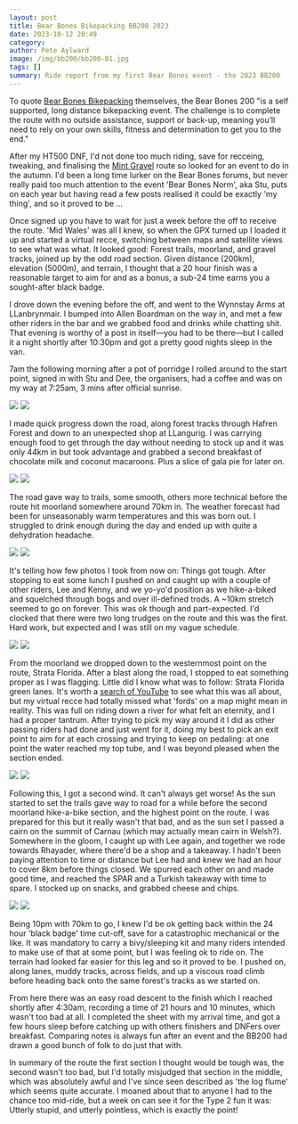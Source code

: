 ```yaml
---
layout: post
title: Bear Bones Bikepacking BB200 2023
date: 2023-10-12 20:49
category: 
author: Pete Aylward 
image: /img/bb200/bb200-01.jpg
tags: []
summary: Ride report from my first Bear Bones event - the 2023 BB200
---
```


To quote [Bear Bones Bikepacking](https://www.bearbonesbikepacking.co.uk/events/bb200-event/) themselves, the Bear Bones 200 "is a self supported, long distance bikepacking event. The challenge is to complete the route with no outside assistance, support or back-up, meaning you’ll need to rely on your own skills, fitness and determination to get you to the end." 

After my HT500 DNF, I'd not done too much riding, save for recceing, tweaking, and finalising the [Mint Gravel](https://www.mintgravel.co.uk) route so looked for an event to do in the autumn. I'd been a long time lurker on the Bear Bones forums, but never really paid too much attention to the event 'Bear Bones Norm', aka Stu, puts on each year but having read a few posts realised it could be exactly 'my thing', and so it proved to be …

Once signed up you have to wait for just a week before the off to receive the route. 'Mid Wales' was all I knew, so when the GPX turned up I loaded it up and started a virtual recce, switching between maps and satellite views to see what was what. It looked good: Forest trails, moorland, and gravel tracks, joined up by the odd road section. Given distance (200km), elevation (5000m), and terrain, I thought that a 20 hour finish was a reasonable target to aim for and as a bonus, a sub-24 time earns you a sought-after black badge. 

I drove down the evening before the off, and went to the Wynnstay Arms at LLanbrynmair. I bumped into Allen Boardman on the way in, and met a few other riders in the bar and we grabbed food and drinks while chatting shit. That evening is worthy of a post in itself—you had to be there—but I called it a night shortly after 10:30pm and got a pretty good nights sleep in the van.

7am the following morning after a pot of porridge I rolled around to the start point, signed in with Stu and Dee, the organisers, had a coffee and was on my way at 7:25am, 3 mins after official sunrise. 

![](/img/bb200/bb200-10.jpg)
![](/img/bb200/bb200-09.jpg)

I made quick progress down the road, along forest tracks through Hafren Forest and down to an unexpected shop at LLangurig. I was carrying enough food to get through the day without needing to stock up and it was only 44km in but took advantage and grabbed a second breakfast of chocolate milk and coconut macaroons. Plus a slice of gala pie for later on. 

![](/img/bb200/bb200-08.jpg)
![](/img/bb200/bb200-07.jpg)

The road gave way to trails, some smooth, others more technical before the route hit moorland somewhere around 70km in. The weather forecast had been for unseasonably warm temperatures and this was born out. I struggled to drink enough during the day and ended up with quite a dehydration headache. 

![](/img/bb200/bb200-06.jpg)
![](/img/bb200/bb200-05.jpg)

It's telling how few photos I took from now on: Things got tough. After stopping to eat some lunch I pushed on and caught up with a couple of other riders, Lee and Kenny, and we yo-yo'd position as we hike-a-biked and squelched through bogs and over ill-defined trods. A ~10km stretch seemed to go on forever. This was ok though and part-expected. I'd clocked that there were two long trudges on the route and this was the first. Hard work, but expected and I was still on my vague schedule.  

![](/img/bb200/bb200-04.jpg)
![](/img/bb200/bb200-03.jpg)

From the moorland we dropped down to the westernmost point on the route, Strata Florida. After a blast along the road, I stopped to eat something proper as I was flagging. Little did I know what was to follow: Strata Florida green lanes. It's worth a [search of YouTube](https://www.youtube.com/watch?app=desktop&feature=shared&t=313&v=NlexB5zY7cs) to see what this was all about, but my virtual recce had totally missed what 'fords' on a map might mean in reality. This was full on riding down a river for what felt an eternity, and I had a proper tantrum. After trying to pick my way around it I did as other passing riders had done and just went for it, doing my best to pick an exit point to aim for at each crossing and trying to keep on pedaling: at one point the water reached my top tube, and I was beyond pleased when the section ended. 

![](/img/bb200/bb200-02.jpg)
![](/img/bb200/bb200-01.jpg)

Following this, I got a second wind. It can't always get worse! As the sun started to set the trails gave way to road for a while before the second moorland hike-a-bike section, and the highest point on the route. I was prepared for this but it really wasn't that bad, and as the sun set I passed a cairn on the summit of Carnau (which may actually mean cairn in Welsh?). Somewhere in the gloom, I caught up with Lee again, and together we rode towards Rhayader, where there'd be a shop and a takeaway. I hadn't been paying attention to time or distance but Lee had and knew we had an hour to cover 8km before things closed. We spurred each other on and made good time, and reached the SPAR and a Turkish takeaway with time to spare. I stocked up on snacks, and grabbed cheese and chips.

![](/img/bb200/bb200-00.jpg)
![](/img/bb200/bb200-oa.jpg)

Being 10pm with 70km to go, I knew I'd be ok getting back within the 24 hour 'black badge' time cut-off, save for a catastrophic mechanical or the like. It was mandatory to carry a bivy/sleeping kit and many riders intended to make use of that at some point, but I was feeling ok to ride on. The terrain had looked far easier for this leg and so it proved to be. I pushed on, along lanes, muddy tracks, across fields, and up a viscous road climb before heading back onto the same forest's tracks as we started on. 

From here there was an easy road descent to the finish which I reached shortly after 4:30am, recording a time of 21 hours and 10 minutes, which wasn't too bad at all. I completed the sheet with my arrival time, and got a few hours sleep before catching up with others finishers and DNFers over breakfast. Comparing notes is always fun after an event and the BB200 had drawn a good bunch of folk to do just that with. 

In summary of the route the first section I thought would be tough was, the second wasn't too bad, but I'd totally misjudged that section in the middle, which was absolutely awful and I've since seen described as 'the log flume' which seems quite accurate. I moaned about that to anyone I had to the chance too mid-ride, but a week on can see it for the Type 2 fun it was: Utterly stupid, and utterly pointless, which is exactly the point!

<div class="strava-embed-placeholder" data-embed-type="activity" data-embed-id="10035200017"></div><script src="https://strava-embeds.com/embed.js"></script>